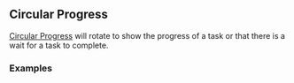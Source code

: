 ## Circular Progress

[Circular Progress](https://www.google.com/design/spec/components/progress-activity.html#progress-activity-types-of-indicators)
will rotate to show the progress of a task or that there is a wait for a task to complete.

### Examples
